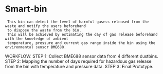 # Smart-bin
     This bin can detect the level of harmful gasess released from the waste and notify the users beforehand 
     to dispose the waste from the bin. 
     This will be achieved by estimating the day of gas release beforehand with the knowledge of ambient
     temperature, pressure and current gas range inside the bin using the environmental sensor BME688.
WORKFLOW:
STEP 1: Collect BME688 sensor data from 4 different dustbins.
STEP 2: Mapping the number of days required for hazardous gas release from the bin with temperature and pressure data.
STEP 3: Final Prototype.
